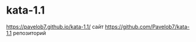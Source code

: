 # kata-1.1
 
https://pavelob7.github.io/kata-1.1/ сайт
https://github.com/Pavelob7/kata-1.1 репозиторий

